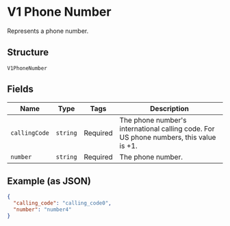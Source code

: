 <!-- Optimized: 2025-10-06 -->
<!-- RPM: 1.6.2.1.1.6.2.1_v1-phone-number_20251006 -->
<!-- Session: E2E RPM DNA Application -->
<!-- AOM: RND (Reggie & Dro) -->
<!-- COI: TECHNOLOGY -->
<!-- RPM: HIGH -->
<!-- ACTION: BUILD -->


# V1 Phone Number

Represents a phone number.

## Structure

`V1PhoneNumber`

## Fields

| Name | Type | Tags | Description |
|  --- | --- | --- | --- |
| `callingCode` | `string` | Required | The phone number's international calling code. For US phone numbers, this value is +1. |
| `number` | `string` | Required | The phone number. |

## Example (as JSON)

```json
{
  "calling_code": "calling_code0",
  "number": "number4"
}
```
